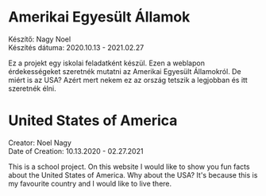 # Amerikai Egyesült Államok
Készítő: Nagy Noel<br/>
Készítés dátuma: 2020.10.13 - 2021.02.27

Ez a projekt egy iskolai feladatként készül.
Ezen a weblapon érdekességeket szeretnék mutatni az Amerikai Egyesült Államokról.
De miért is az USA? Azért mert nekem ez az ország tetszik a legjobban és itt szeretnék élni.

# United States of America
Creator: Noel Nagy<br/>
Date of Creation: 10.13.2020 - 02.27.2021

This is a school project.
On this website I would like to show you fun facts about the United States of America.
Why about the USA? It's because this is my favourite country and I would like to live there.
